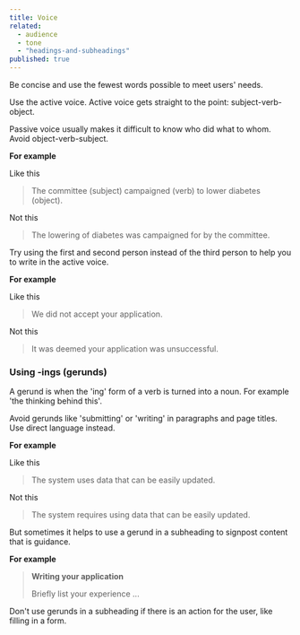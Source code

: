 ```yaml
---
title: Voice
related:
  - audience
  - tone
  - "headings-and-subheadings"
published: true
---
```


Be concise and use the fewest words possible to meet users' needs.

Use the active voice. Active voice gets straight to the point: subject-verb-object.

Passive voice usually makes it difficult to know who did what to whom. Avoid object-verb-subject.

**For example**

Like this

> The committee (subject) campaigned (verb) to lower diabetes (object).

Not this

> The lowering of diabetes was campaigned for by the committee.

Try using the first and second person instead of the third person to help you to write in the active voice.

**For example**

Like this

> We did not accept your application.

Not this

> It was deemed your application was unsuccessful.

### Using -ings (gerunds)

A gerund is when the 'ing' form of a verb is turned into a noun. For example 'the thinking behind this'.

Avoid gerunds like 'submitting' or 'writing' in paragraphs and page titles. Use direct language instead.

**For example**

Like this

> The system uses data that can be easily updated.

Not this

> The system requires using data that can be easily updated.

But sometimes it helps to use a gerund in a subheading to signpost content that is guidance.

**For example**

> **Writing your application**
>
> Briefly list your experience ...

Don't use gerunds in a subheading if there is an action for the user, like filling in a form.
